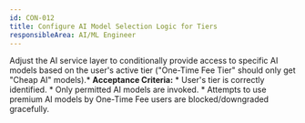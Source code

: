 ```yaml
---
id: CON-012
title: Configure AI Model Selection Logic for Tiers
responsibleArea: AI/ML Engineer
---
```

Adjust the AI service layer to conditionally provide access to specific AI models based on the user's active tier ("One-Time Fee Tier" should only get "Cheap AI" models).*   **Acceptance Criteria:**    *   User's tier is correctly identified.    *   Only permitted AI models are invoked.    *   Attempts to use premium AI models by One-Time Fee users are blocked/downgraded gracefully.